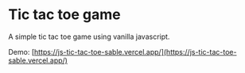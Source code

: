 # Tic tac toe game

A simple tic tac toe game using vanilla javascript.

Demo: [https://js-tic-tac-toe-sable.vercel.app/](https://js-tic-tac-toe-sable.vercel.app/)
